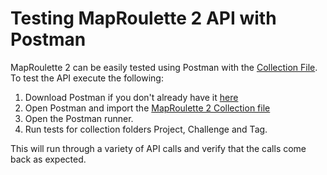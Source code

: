 # Testing MapRoulette 2 API with Postman

MapRoulette 2 can be easily tested using Postman with the [Collection File](maproulette2.postman_collection). To test the API execute the following:

1. Download Postman if you don't already have it [here](https://www.getpostman.com/)
2. Open Postman and import the [MapRoulette 2 Collection file](maproulette2.postman_collection)
3. Open the Postman runner.
4. Run tests for collection folders Project, Challenge and Tag.

This will run through a variety of API calls and verify that the calls come back as expected.
